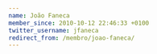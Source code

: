 ```yaml
---
name: João Faneca
member_since: 2010-10-12 22:46:33 +0100
twitter_username: jfaneca
redirect_from: /membro/joao-faneca/
---
```


